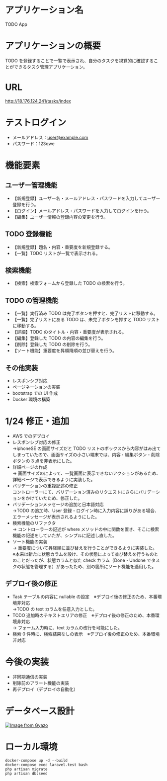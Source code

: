 # アプリケーション名

TODO App

# アプリケーションの概要

TODO を登録することで一覧で表示され、自分のタスクを視覚的に確認することができるタスク管理アプリケーション。

# URL

http://18.176.124.241/tasks/index

# テストログイン

-   メールアドレス：user@example.com
-   パスワード：123qwe

# 機能要素

## ユーザー管理機能

-   【新規登録】ユーザー名・メールアドレス・パスワードを入力してユーザー登録を行う。
-   【ログイン】メールアドレス・パスワードを入力してログインを行う。
-   【編集】ユーザー情報の登録内容の変更を行う。

## TODO 登録機能

-   【新規登録】題名・内容・重要度を新規登録する。
-   【一覧】TODO リストが一覧で表示される。

## 検索機能

-   【検索】検索フォームから登録した TODO の検索を行う。

## TODO の管理機能

-   【一覧】実行済み TODO は完了ボタンを押すと、完了リストに移動する。
-   【一覧】完了リストにある TODO は、未完了ボタンを押すと TODO リストに移動する。
-   【詳細】TODO のタイトル・内容・重要度が表示される。
-   【編集】登録した TODO の内容の編集を行う。
-   【削除】登録した TODO の削除を行う。
-   【ソート機能】重要度を昇順降順の並び替えを行う。

## その他実装

-   レスポンシブ対応
-   ページネーションの実装
-   bootstrap での UI 作成
-   Docker 環境の構築

# 1/24 修正・追加

-   AWS でのデプロイ<br>
-   レスポンシブ対応の修正<br>
    →iphoneSE の画面サイズだと TODO リストのボックスから内容がはみ出てしまっていたので、画面サイズの小さい端末では、内容・編集ボタン・削除ボタンの 3 点を非表示にした。<br>
-   詳細ページの作成<br>
    → 画面サイズのによって、一覧画面に表示できないアクションがあるため、詳細ページで表示できるように実装した。<br>
-   バリデーションの重複記述の修正<br>
    コントローラーにて、バリデーション済みのリクエストにさらにバリデーションをかけていたため、修正した。<br>
-   バリデーションメッセージの追加と日本語対応<br>
    →TODO の追加時、User 登録・ログイン時に入力内容に誤りがある場合、エラーメッセージが表示されるようにした。<br>
-   検索機能のリファクタ<br>
    → コントローラーの記述が where メソッドの中に関数を置き、そこに検索機能の記述をしていたが、シンプルに記述し直した。<br>
-   ソート機能の実装<br>
    → 重要度について昇降順に並び替えを行うことができるように実装した。<br>
    ※本来は新たに状態カラムを設け、その状態によって並び替えを行うものとのことだったが、状態カラムと似た check カラム（Done・Undone でタスクの状態を管理する）があったため、別の箇所にソート機能を適用した。<br>

## デプロイ後の修正

-   Task テーブルの内容に nullable の設定　※デプロイ後の修正のため、本番環境非対応<br>
    →TODO の text カラムを任意入力とした。<br>
-   TODO 追加時のテキストエリアの修正　※デプロイ後の修正のため、本番環境非対応<br>
    → フォーム入力時に、text カラムの改行を可能にした。<br>
-   検索 0 件時に、検索結果なしの表示　※デプロイ後の修正のため、本番環境非対応<br>

# 今後の実装

-   非同期通信の実装
-   削除前のアラート機能の実装
-   再デプロイ（デプロイの自動化）

# データベース設計

[![Image from Gyazo](https://i.gyazo.com/57d25402b42abdba7e1e9746880b78a1.png)](https://gyazo.com/57d25402b42abdba7e1e9746880b78a1)

# ローカル環境

```
docker-compose up -d --build
docker-compose exec laravel.test bash
php artisan migrate
php artisan db:seed

```
